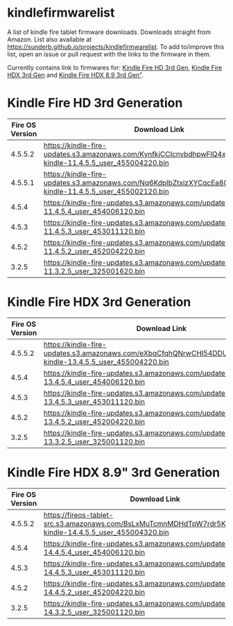 # kindlefirmwarelist
A list of kindle fire tablet firmware downloads. Downloads straight from Amazon. List also available at https://sunderb.github.io/projects/kindlefirmwarelist. To add to/improve this list, open an issue or pull request with the links to the firmware in them.

Currently contains link to firmwares for: [Kindle Fire HD 3rd Gen](#kindle-fire-hd-3rd-generation), [Kindle Fire HDX 3rd Gen](kindle-fire-hdx-3rd-generation) and [Kindle Fire HDX 8.9 3rd Gen"](kindle-fire-hdx-89-3rd-generation).

# Kindle Fire HD 3rd Generation
| Fire OS Version | Download Link |
|---------|----------|
| 4.5.5.2  | https://kindle-fire-updates.s3.amazonaws.com/KynfkjCCIcnvbdhpwFlQ4xjyiw/update-kindle-11.4.5.5_user_455004220.bin |
| 4.5.5.1  | https://kindle-fire-updates.s3.amazonaws.com/Nq6KdpIbZtxizXYCqcEa8GIpUC/update-kindle-11.4.5.5_user_455002120.bin |
| 4.5.4  | https://kindle-fire-updates.s3.amazonaws.com/update-kindle-11.4.5.4_user_454006120.bin |
| 4.5.3  | https://kindle-fire-updates.s3.amazonaws.com/update-kindle-11.4.5.3_user_453011120.bin |
| 4.5.2 | https://kindle-fire-updates.s3.amazonaws.com/update-kindle-11.4.5.2_user_452004220.bin |
| 3.2.5| https://kindle-fire-updates.s3.amazonaws.com/update-kindle-11.3.2.5_user_325001620.bin |

# Kindle Fire HDX 3rd Generation
| Fire OS Version | Download Link |
|---------|----------|
| 4.5.5.2  | https://kindle-fire-updates.s3.amazonaws.com/eXbqCfqhQNrwCHI54DDUxjPgNf/update-kindle-13.4.5.5_user_455004220.bin |
| 4.5.4  | https://kindle-fire-updates.s3.amazonaws.com/update-kindle-13.4.5.4_user_454006120.bin |
| 4.5.3  | https://kindle-fire-updates.s3.amazonaws.com/update-kindle-13.4.5.3_user_453011120.bin |
| 4.5.2 | https://kindle-fire-updates.s3.amazonaws.com/update-kindle-13.4.5.2_user_452004220.bin |
| 3.2.5| https://kindle-fire-updates.s3.amazonaws.com/update-kindle-13.3.2.5_user_325001120.bin |

# Kindle Fire HDX 8.9" 3rd Generation
| Fire OS Version | Download Link |
|---------|----------|
| 4.5.5.2  | https://fireos-tablet-src.s3.amazonaws.com/BsLxMuTcmnMDHdTpW7rdr5K4Bl/update-kindle-14.4.5.5_user_455004320.bin |
| 4.5.4  | https://kindle-fire-updates.s3.amazonaws.com/update-kindle-14.4.5.4_user_454006120.bin |
| 4.5.3  | https://kindle-fire-updates.s3.amazonaws.com/update-kindle-14.4.5.3_user_453011120.bin |
| 4.5.2 | https://kindle-fire-updates.s3.amazonaws.com/update-kindle-14.4.5.2_user_452004220.bin |
| 3.2.5| https://kindle-fire-updates.s3.amazonaws.com/update-kindle-14.3.2.5_user_325001120.bin |
